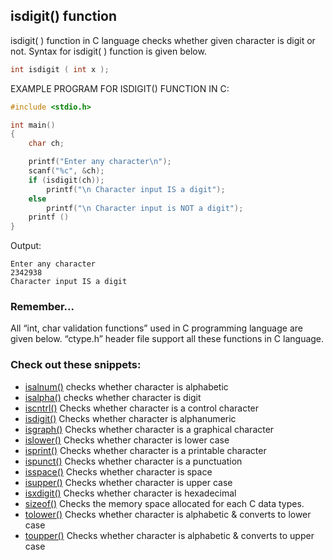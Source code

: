 isdigit() function
---
isdigit( ) function in C language checks whether given character is digit or not. Syntax for isdigit( ) function is given below.
```c
int isdigit ( int x );
```
EXAMPLE PROGRAM FOR ISDIGIT() FUNCTION IN C:
```c
#include <stdio.h>

int main()
{
    char ch;

    printf("Enter any character\n");
    scanf("%c", &ch);
    if (isdigit(ch));
        printf("\n Character input IS a digit");
    else
        printf("\n Character input is NOT a digit");
    printf ()
}
```
Output:
<pre><code>Enter any character
2342938
Character input IS a digit</code></pre>

### Remember...
All “int, char validation functions” used in C programming language are given below. “ctype.h” header file support all these functions in C language.

### Check out these snippets:
- [isalnum()]()     checks whether character is alphabetic
- [isalpha()]()   checks whether character is digit
- [iscntrl()]()     Checks whether character is a control character
- [isdigit()]()     Checks whether character is alphanumeric
- [isgraph()]()     Checks whether character is a graphical character
- [islower()]()     Checks whether character is lower case
- [isprint()]()     Checks whether character is a printable character
- [ispunct()]()     Checks whether character is a punctuation
- [isspace()]()    Checks whether character is space
- [isupper()]()    Checks whether character is upper case
- [isxdigit()]()    Checks whether character is hexadecimal
- [sizeof()](https://github.com/fredsiika/30-seconds-of-c/blob/master/snippets/sizeof/sizeof.md)      Checks the memory space allocated for each C data types.
- [tolower()]()     Checks whether character is alphabetic & converts to lower case
- [toupper()]()     Checks whether character is alphabetic & converts to upper case